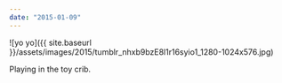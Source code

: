 ```yaml
---
date: "2015-01-09"
---
```


![yo yo]({{ site.baseurl }}/assets/images/2015/tumblr_nhxb9bzE8l1r16syio1_1280-1024x576.jpg)

Playing in the toy crib.
